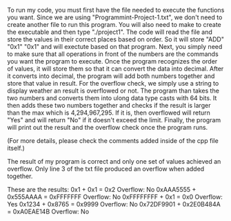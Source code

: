To run my code, you must first have the file needed to execute the functions you want. Since we are using "Programmint-Project-1.txt", we don't need to create another file to run this program. You will also need to make to create the executable and then type "./project1".
The code will read the file and store the values in their correct places based on order. So it will store "ADD" "0x1" "0x1" and will exectute based on that program.
Next, you simply need to make sure that all operations in front of the numbers are the commands you want the program to execute. 
Once the program recognizes the order of values, it will store them so that it can convert the data into decimal.
After it converts into decimal, the program will add both numbers together and store that value in result.
For the overflow check, we simply use a string to display weather an result is overflowed or not.
The program than takes the two numbers and converts them into ulong data type casts with 64 bits. It then adds these two numbers together and checks if the result is larger than the max which is 4,294,967,295. If it is, then overflowed will return "Yes" and will return "No" if it doesn't exceed the limit.
Finally, the program will print out the result and the overflow check once the program runs.

(For more details, please check the comments added inside of the cpp file itself.)


The result of my program is correct and only one set of values achieved an overflow. Only line 3 of the txt file produced an overflow when added together.

These are the results:
0x1 + 0x1 = 0x2
Overflow: No
0xAAA5555 + 0x555AAAA = 0xFFFFFFF
Overflow: No
0xFFFFFFFF + 0x1 = 0x0
Overflow: Yes
0x1234 + 0x8765 = 0x9999
Overflow: No
0x72DF9901 + 0x2E0B484A = 0xA0EAE14B
Overflow: No
